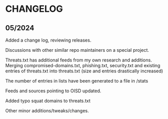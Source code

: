 # CHANGELOG

## 05/2024

Added a change log, reviewing releases. 

Discussions with other similar repo maintainers on a special project.

Threats.txt has additional feeds from my own research and additions. Merging compromised-domains.txt, phishing.txt, security.txt and existing entries of threats.txt into threats.txt (size and entries drastically increased)

The number of entries in lists have been generated to a file in /stats

Feeds and sources pointing to OISD updated.

Added typo squat domains to threats.txt

Other minor additions/tweaks/changes.